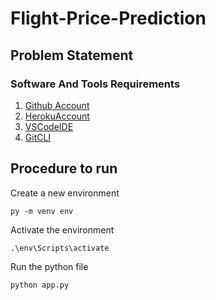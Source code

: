 # Flight-Price-Prediction

## Problem Statement

### Software And Tools Requirements

1. [Github Account](https://github.com)
2. [HerokuAccount](https://heroku.com)
3. [VSCodeIDE](https://code.visualstudio.com/)
4. [GitCLI](https://git-scm.com/book/en/v2/Getting-Started-The-Command-Line)

## Procedure to run
Create a new environment
```
py -m venv env
```
Activate the environment
```
.\env\Scripts\activate
```
Run the python file
```
python app.py
```